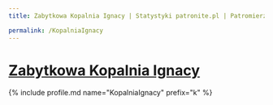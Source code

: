 ```yaml
---
title: Zabytkowa Kopalnia Ignacy | Statystyki patronite.pl | Patromierz

permalink: /KopalniaIgnacy
---
```


# [Zabytkowa Kopalnia Ignacy](https://patronite.pl/KopalniaIgnacy)

{% include profile.md name="KopalniaIgnacy" prefix="k" %}
